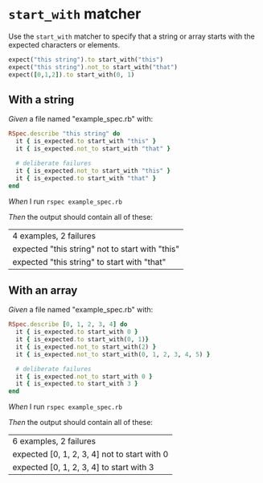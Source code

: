 # `start_with` matcher

Use the `start_with` matcher to specify that a string or array starts with the expected
  characters or elements.

  ```ruby
  expect("this string").to start_with("this")
  expect("this string").not_to start_with("that")
  expect([0,1,2]).to start_with(0, 1)
  ```

## With a string

_Given_ a file named "example_spec.rb" with:

```ruby
RSpec.describe "this string" do
  it { is_expected.to start_with "this" }
  it { is_expected.not_to start_with "that" }

  # deliberate failures
  it { is_expected.not_to start_with "this" }
  it { is_expected.to start_with "that" }
end
```

_When_ I run `rspec example_spec.rb`

_Then_ the output should contain all of these:

|                                                 |
|-------------------------------------------------|
| 4 examples, 2 failures                          |
| expected "this string" not to start with "this" |
| expected "this string" to start with "that"     |

## With an array

_Given_ a file named "example_spec.rb" with:

```ruby
RSpec.describe [0, 1, 2, 3, 4] do
  it { is_expected.to start_with 0 }
  it { is_expected.to start_with(0, 1)}
  it { is_expected.not_to start_with(2) }
  it { is_expected.not_to start_with(0, 1, 2, 3, 4, 5) }

  # deliberate failures
  it { is_expected.not_to start_with 0 }
  it { is_expected.to start_with 3 }
end
```

_When_ I run `rspec example_spec.rb`

_Then_ the output should contain all of these:

|                                              |
|----------------------------------------------|
| 6 examples, 2 failures                       |
| expected [0, 1, 2, 3, 4] not to start with 0 |
| expected [0, 1, 2, 3, 4] to start with 3     |
